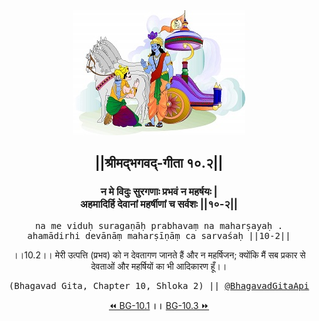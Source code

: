 <center><img src="../../asset/BG.png" alt="#API #bhagavadgitaapi #slok #nodejs #js #api #gitaapi #krishna #hinduism #vedic #ISKCON #shreemadbhagavadgita #technology"/>
<h2>||श्रीमद्‍भगवद्‍-गीता १०.२||</h2>
<h3>न मे विदुः सुरगणाः प्रभवं न महर्षयः |<br/>अहमादिर्हि देवानां महर्षीणां च सर्वशः ||१०-२||</h3>
<pre>na me viduḥ suragaṇāḥ prabhavaṃ na maharṣayaḥ .<br/>ahamādirhi devānāṃ maharṣīṇāṃ ca sarvaśaḥ ||10-2||</pre>
<p>।।10.2।। मेरी उत्पत्ति (प्रभव) को न देवतागण जानते हैं और न महर्षिजन; क्योंकि मैं सब प्रकार से देवताओं और महर्षियों का भी आदिकारण हूँ।।</p>
<pre>(Bhagavad Gita, Chapter 10, Shloka 2) || <a href="https://twitter.com/bhagavadgitaapi">@BhagavadGitaApi</a></pre><a href="../../10/1">⏪  BG-10.1</a><b>        ।।        </b><a href="../../10/3">BG-10.3  ⏩</a></center></center>